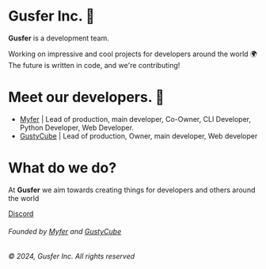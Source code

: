 # Gusfer Inc. 🚀

**Gusfer** is a development team.

Working on impressive and cool projects for developers around the world 🌍
The future is written in code, and we're contributing!

# Meet our developers. 👋

* [Myfer](https://github.com/myferr/) | Lead of production, main developer, Co-Owner, CLI Developer, Python Developer, Web Developer.
* [GustyCube](https://github.com/GustyCube/) | Lead of production, Owner, main developer, Web developer

# What do we do?

At **Gusfer** we aim towards creating things for developers and others around the world

[Discord](https://discord.gusfer.online)
###### Founded by [Myfer](https://github.com/myferr/) and [GustyCube](https://github.com/GustyCube/)
###### ©️ 2024, Gusfer Inc. All rights reserved

